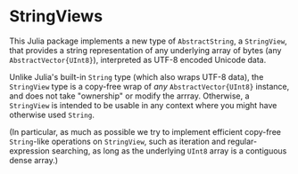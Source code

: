 # StringViews

This Julia package implements a new type of `AbstractString`, a `StringView`,
that provides a string representation of any underlying array of bytes
(any `AbstractVector{UInt8}`), interpreted as UTF-8 encoded Unicode data.

Unlike Julia's built-in `String` type (which also wraps UTF-8 data), the
`StringView` type is a copy-free wrap of *any* `AbstractVector{UInt8}`
instance, and does not take "ownership" or modify the arrray.   Otherwise,
a `StringView` is intended to be usable in any context where you might
have otherwise used `String`.

(In particular, as much as possible we try to implement efficient copy-free
`String`-like operations on `StringView`, such as iteration and regular-expression
searching, as long as the underlying `UInt8` array is a contiguous dense array.)
